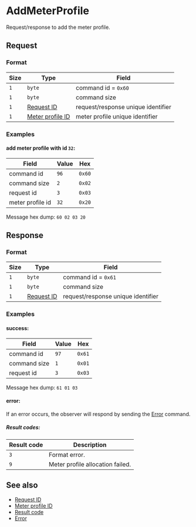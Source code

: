 # AddMeterProfile

Request/response to add the meter profile.


## Request

### Format

| Size | Type                                             | Field                              |
| ---- | ------------------------------------------------ | ---------------------------------- |
| `1`  | `byte`                                           | command id = `0x60`                |
| `1`  | `byte`                                           | command size                       |
| `1`  | [Request ID](../types.md#request-id)             | request/response unique identifier |
| `1`  | [Meter profile ID](../types.md#meter-profile-id) | meter profile unique identifier    |


### Examples

#### add meter profile with id `32`:

| Field            | Value | Hex    |
| ---------------- | ----- | ------ |
| command id       | `96`  | `0x60` |
| command size     | `2`   | `0x02` |
| request id       | `3`   | `0x03` |
| meter profile id | `32`  | `0x20` |

Message hex dump: `60 02 03 20`


## Response

### Format

| Size | Type                                 | Field                              |
| ---- | ------------------------------------ | ---------------------------------- |
| `1`  | `byte`                               | command id = `0x61`                |
| `1`  | `byte`                               | command size                       |
| `1`  | [Request ID](../types.md#request-id) | request/response unique identifier |


### Examples

#### success:

| Field        | Value | Hex    |
| ------------ | ----- | ------ |
| command id   | `97`  | `0x61` |
| command size | `1`   | `0x01` |
| request id   | `3`   | `0x03` |

Message hex dump: `61 01 03`

#### error:

If an error occurs, the observer will respond by sending the [Error](./uplink/Error.md) command.

##### Result codes:

| Result code | Description                      |
| ----------- | -------------------------------- |
| `3`         | Format error.                    |
| `9`         | Meter profile allocation failed. |


## See also

* [Request ID](../types.md#request-id)
* [Meter profile ID](../types.md#meter-profile-id)
* [Result code](../types.md#result-code)
* [Error](./uplink/Error.md)
